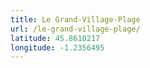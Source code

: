 ```yaml
---
title: Le Grand-Village-Plage
url: /le-grand-village-plage/
latitude: 45.8610217
longitude: -1.2356495
---
```


